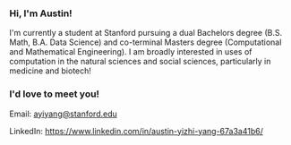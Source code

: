 ### Hi, I'm Austin! 

I'm currently a student at Stanford pursuing a dual Bachelors degree (B.S. Math, B.A. Data Science) and co-terminal Masters degree (Computational and Mathematical Engineering). I am broadly 
interested in uses of computation in the natural sciences and social sciences, particularly in medicine and biotech! 

### I'd love to meet you! 

Email: ayiyang@stanford.edu

LinkedIn: https://www.linkedin.com/in/austin-yizhi-yang-67a3a41b6/

